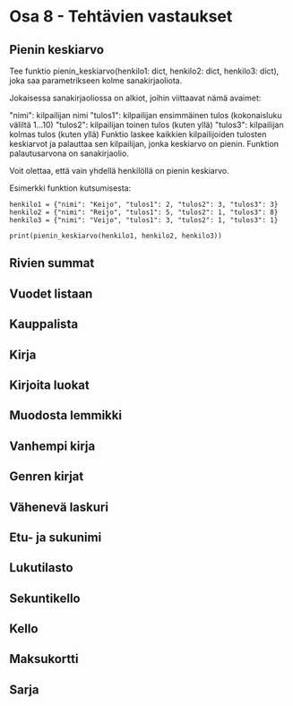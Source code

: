 # Osa 8 - Tehtävien vastaukset
## Pienin keskiarvo
Tee funktio pienin_keskiarvo(henkilo1: dict, henkilo2: dict, henkilo3: dict), joka saa parametrikseen kolme sanakirjaoliota.

Jokaisessa sanakirjaoliossa on alkiot, joihin viittaavat nämä avaimet:

"nimi": kilpailijan nimi
"tulos1": kilpailijan ensimmäinen tulos (kokonaisluku väliltä 1...10)
"tulos2": kilpailijan toinen tulos (kuten yllä)
"tulos3": kilpailijan kolmas tulos (kuten yllä)
Funktio laskee kaikkien kilpailijoiden tulosten keskiarvot ja palauttaa sen kilpailijan, jonka keskiarvo on pienin. Funktion palautusarvona on sanakirjaolio.

Voit olettaa, että vain yhdellä henkilöllä on pienin keskiarvo.

Esimerkki funktion kutsumisesta:
```
henkilo1 = {"nimi": "Keijo", "tulos1": 2, "tulos2": 3, "tulos3": 3}
henkilo2 = {"nimi": "Reijo", "tulos1": 5, "tulos2": 1, "tulos3": 8}
henkilo3 = {"nimi": "Veijo", "tulos1": 3, "tulos2": 1, "tulos3": 1}

print(pienin_keskiarvo(henkilo1, henkilo2, henkilo3))
```
## Rivien summat
## Vuodet listaan
## Kauppalista
## Kirja
## Kirjoita luokat
## Muodosta lemmikki
## Vanhempi kirja
## Genren kirjat
## Vähenevä laskuri
## Etu- ja sukunimi
## Lukutilasto
## Sekuntikello
## Kello
## Maksukortti
## Sarja
